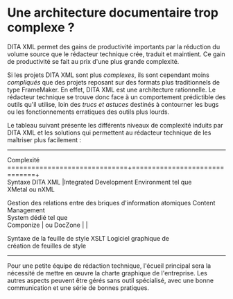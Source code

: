 # Une architecture documentaire trop complexe ?

DITA XML permet des gains de productivité importants par la réduction du
volume source que le rédacteur technique crée, traduit et maintient. Ce
gain de productivité se fait au prix d\'une plus grande complexité.

Si les projets DITA XML sont plus *complexes*, ils sont cependant moins
*compliqués* que des projets reposant sur des formats plus traditionnels
de type FrameMaker. En effet, DITA XML est une architecture rationnelle.
Le rédacteur technique se trouve donc face à un comportement prédictible
des outils qu\'il utilise, loin des *trucs et astuces* destinés à
contourner les bugs ou les fonctionnements erratiques des outils plus
lourds.

Le tableau suivant présente les différents niveaux de complexité induits
par DITA XML et les solutions qui permettent au rédacteur technique de
les maîtriser plus facilement :

  ---------------------------------------------------------------- ----------------------- -----------------------
  Complexité                                                                               
  ==============================+==============================+                           
  Syntaxe DITA XML \|Integrated Development Environment tel que                            
  XMetal ou nXML                                                                           

  Gestion des relations entre des briques d\'information atomiques Content Management      
                                                                   System dédié tel que    
                                                                   Componize \| ou DocZone 
                                                                   \| \|                   

  Syntaxe de la feuille de style XSLT                              Logiciel graphique de   
                                                                   création de feuilles de 
                                                                   style                   
  ---------------------------------------------------------------- ----------------------- -----------------------

Pour une petite équipe de rédaction technique, l\'écueil principal sera
la nécessité de mettre en œuvre la charte graphique de l\'entreprise.
Les autres aspects peuvent être gérés sans outil spécialisé, avec une
bonne communication et une série de bonnes pratiques.
